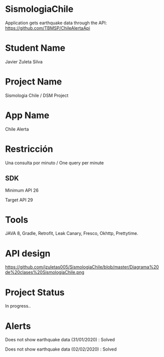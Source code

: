 # SismologiaChile
Application gets earthquake data through the API: https://github.com/TBMSP/ChileAlertaApi

# Student Name 
Javier Zuleta Silva

# Project Name 
Sismologia Chile / DSM Project

# App Name
Chile Alerta

# Restricción 
Una consulta por minuto / One query per minute

## SDK

 Minimum API 26 
 
 Target API 29

# Tools

JAVA 8, Gradle, Retrofit, Leak Canary, Fresco, Okhttp, Prettytime.

# API design

https://github.com/jzuletas005/SismologiaChile/blob/master/Diagrama%20de%20clases%20SismologíaChile.png

# Project Status
In progress.. 
# Alerts
Does not show earthquake data (31/01/2020) : Solved

Does not show earthquake data (02/02/2020) : Solved
                
              
                
